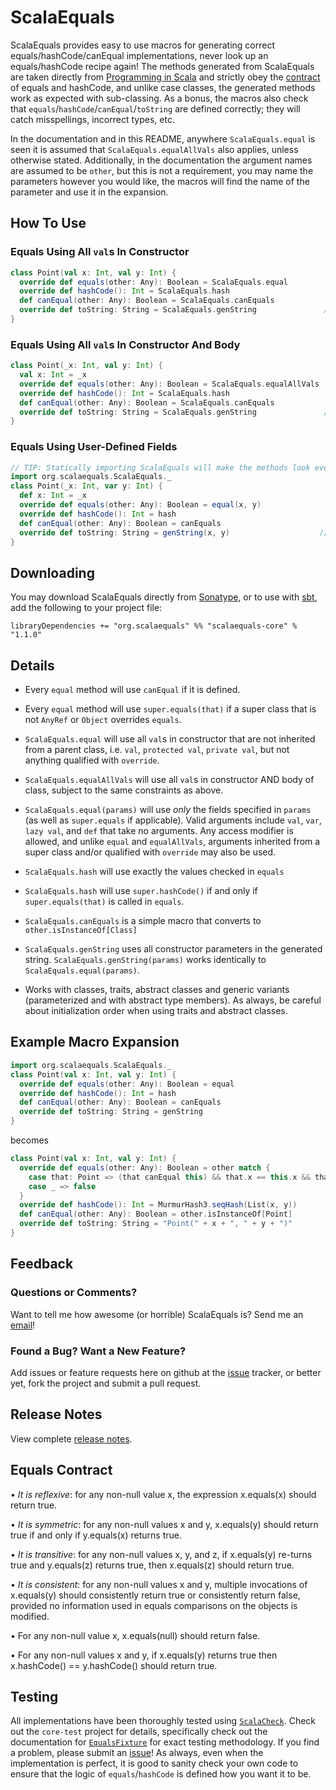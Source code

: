 # ScalaEquals

ScalaEquals provides easy to use macros for generating correct equals/hashCode/canEqual implementations, 
never look up an equals/hashCode recipe again! The methods generated from ScalaEquals are taken directly 
from [Programming in Scala][pis] and strictly obey the [contract][] of equals and hashCode, and unlike
case classes, the generated methods work as expected with sub-classing. As a bonus, the macros also check that
`equals`/`hashCode`/`canEqual`/`toString` are defined correctly; they will catch misspellings, incorrect
types, etc.

In the documentation and in this README, anywhere `ScalaEquals.equal` is seen it is assumed that 
`ScalaEquals.equalAllVals` also applies, unless otherwise stated. Additionally, in the documentation the
argument names are assumed to be `other`, but this is not a requirement, you may name the parameters
however you would like, the macros will find the name of the parameter and use it in the expansion.

## How To Use

### Equals Using All `val`s In Constructor
````scala
class Point(val x: Int, val y: Int) {
  override def equals(other: Any): Boolean = ScalaEquals.equal
  override def hashCode(): Int = ScalaEquals.hash
  def canEqual(other: Any): Boolean = ScalaEquals.canEquals
  override def toString: String = ScalaEquals.genString               // returns "Point(x, y)"
}
````
### Equals Using All `val`s In Constructor And Body
````scala
class Point(_x: Int, val y: Int) {
  val x: Int = _x
  override def equals(other: Any): Boolean = ScalaEquals.equalAllVals
  override def hashCode(): Int = ScalaEquals.hash
  def canEqual(other: Any): Boolean = ScalaEquals.canEquals
  override def toString: String = ScalaEquals.genString               // returns "Point(_x, y)"
}
````
### Equals Using User-Defined Fields
````scala
// TIP: Statically importing ScalaEquals will make the methods look even cleaner!
import org.scalaequals.ScalaEquals._
class Point(_x: Int, var y: Int) {
  def x: Int = _x
  override def equals(other: Any): Boolean = equal(x, y)
  override def hashCode(): Int = hash
  def canEqual(other: Any): Boolean = canEquals
  override def toString: String = genString(x, y)                    // returns "Point(x, y)"
}
````

## Downloading

You may download ScalaEquals directly from [Sonatype][sona], or to use with [sbt][], add the
following to your project file:

```
libraryDependencies += "org.scalaequals" %% "scalaequals-core" % "1.1.0"
```

## Details

 - Every `equal` method will use `canEqual` if it is defined. 

 - Every `equal` method will use `super.equals(that)` if a super class that is not 
`AnyRef` or `Object` overrides `equals`.

 - `ScalaEquals.equal` will use all `val`s in constructor that are not inherited
from a parent class, i.e. `val`, `protected val`, `private val`, but not anything
qualified with `override`.

 - `ScalaEquals.equalAllVals` will use all `val`s in constructor AND body of class,
subject to the same constraints as above.

 - `ScalaEquals.equal(params)` will use *only* the fields specified in `params` (as well as
`super.equals` if applicable). Valid arguments include `val`, `var`, `lazy val`, 
and `def` that take no arguments. Any access modifier is allowed, and unlike `equal` 
and `equalAllVals`, arguments inherited from a super class and/or qualified with `override` 
may also be used.

 - `ScalaEquals.hash` will use exactly the values checked in `equals`

 - `ScalaEquals.hash` will use `super.hashCode()` if and only if `super.equals(that)` is called 
in `equals`.

 - `ScalaEquals.canEquals` is a simple macro that converts to `other.isInstanceOf[Class]`

 - `ScalaEquals.genString` uses all constructor parameters in the generated string.
`ScalaEquals.genString(params)` works identically to `ScalaEquals.equal(params)`.

 - Works with classes, traits, abstract classes and generic variants (parameterized and
with abstract type members). As always, be careful about initialization order when using 
traits and abstract classes.

## Example Macro Expansion

````scala
import org.scalaequals.ScalaEquals._
class Point(val x: Int, val y: Int) {
  override def equals(other: Any): Boolean = equal
  override def hashCode(): Int = hash
  def canEqual(other: Any): Boolean = canEquals
  override def toString: String = genString
}
````
becomes
````scala
class Point(val x: Int, val y: Int) {
  override def equals(other: Any): Boolean = other match {
    case that: Point => (that canEqual this) && that.x == this.x && that.y == this.y
    case _ => false
  }
  override def hashCode(): Int = MurmurHash3.seqHash(List(x, y))
  def canEqual(other: Any): Boolean = other.isInstanceOf[Point]
  override def toString: String = "Point(" + x + ", " + y + ")"
}
````

## Feedback

### Questions or Comments?

Want to tell me how awesome (or horrible) ScalaEquals is? Send me an [email][asde]!

### Found a Bug? Want a New Feature?

Add issues or feature requests here on github at the [issue][] tracker, or better yet, 
fork the project and submit a pull request.

## Release Notes

View complete [release notes][release].

## Equals Contract

• *It is reflexive*: for any non-null value x, the expression x.equals(x) should return true.

• *It is symmetric*: for any non-null values x and y, x.equals(y) should return true
if and only if y.equals(x) returns true.

• *It is transitive*: for any non-null values x, y, and z, if x.equals(y) re-turns true and
y.equals(z) returns true, then x.equals(z) should return true.

• *It is consistent*: for any non-null values x and y, multiple invocations of x.equals(y)
should consistently return true or consistently return false, provided no information used
in equals comparisons on the objects is modified.

• For any non-null value x, x.equals(null) should return false.

• For any non-null values x and y, if x.equals(y) returns true then x.hashCode() == y.hashCode()
should return true.

## Testing

All implementations have been thoroughly tested using [`ScalaCheck`][check]. Check out 
the `core-test` project for details, specifically check out the documentation for 
[`EqualsFixture`][fixture] for exact testing methodology. If you find a problem, please
submit an [issue][]! As always, even when the implementation is perfect, it is good to
sanity check your own code to ensure that the logic of `equals`/`hashCode` is defined 
how you want it to be.

[fixture]: https://github.com/dicarlo2/ScalaEquals/blob/master/core-test/src/test/scala/org/scalaequals/test/EqualsFixture.scala
[issue]: https://github.com/dicarlo2/ScalaEquals/issues
[pis]: http://www.amazon.com/Programming-Scala-Comprehensive-Step-Step/dp/0981531644
[check]: https://github.com/rickynils/scalacheck
[asd]: https://github.com/dicarlo2
[asde]: alexdicarlo@gmail.com
[simple]: http://www.scala-sbt.org/
[sona]: http://oss.sonatype.org/content/repositories/releases/org/scalaequals/
[release]: https://github.com/dicarlo2/ScalaEquals/blob/master/RELEASE_NOTES.md
[contract]: https://github.com/dicarlo2/ScalaEquals#equals-contract
[sbt]: http://www.scala-sbt.org/
